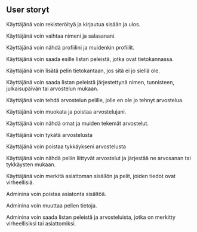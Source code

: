 ## User storyt

Käyttäjänä voin rekisteröityä ja kirjautua sisään ja ulos.

Käyttäjänä voin vaihtaa nimeni ja salasanani.

Käyttäjänä voin nähdä profiilini ja muidenkin profiilit.

Käyttäjänä voin saada esille listan peleistä, jotka ovat tietokannassa.

Käyttäjänä voin lisätä pelin tietokantaan, jos sitä ei jo siellä ole.

Käyttäjänä voin saada listan peleistä järjestettynä nimen, tunnisteen, julkaisupäivän tai arvostelun mukaan.

Käyttäjänä voin tehdä arvostelun pelille, jolle en ole jo tehnyt arvostelua.

Käyttäjänä voin muokata ja poistaa arvostelujani.

Käyttäjänä voin nähdä omat ja muiden tekemät arvostelut.

Käyttäjänä voin tykätä arvostelusta

Käyttäjänä voin poistaa tykkäykseni arvostelusta

Käyttäjänä voin nähdä peliin liittyvät arvostelut ja järjestää ne arvosanan tai tykkäysten mukaan.

Käyttäjänä voin merkitä asiattoman sisällön ja pelit, joiden tiedot ovat virheellisiä.

Adminina voin poistaa asiatonta sisältöä.

Adminina voin muuttaa pelien tietoja.

Adminina voin saada listan peleistä ja arvosteluista, jotka on merkitty virheellisiksi tai asiattomiksi.